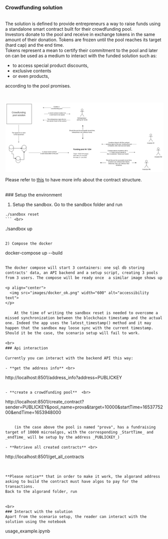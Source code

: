### Crowdfunding solution

<br>
The solution is defined to provide entrepreneurs a way to raise funds using a standalone smart contract built for their crowdfunding pool.<br>
Investors donate to the pool and receive in exchange tokens in the same amount of their donation. Tokens are frozen until the pool reaches its target (hard cap) and the end time.<br> 
Tokens represent a mean to certify their commitment to the pool and later on can be used as a medium to interact with the funded solution such as:

-  to access special product discounts, 
-  exclusive contents 
-  or even products, 

according to the pool promises.

<br>

<p align="center">
  <img src="images/PMZ_drawio.png" width="1000" alt="accessibility text">
</p>

Please refer to [this](/contracts/crowdfounding/README.md) to have more info about the contract structure.

<br>
### Setup the environment


1) Setup the sandbox. Go to the sandbox folder and run

```
./sandbox reset
``` <br>
```
./sandbox up
```

2) Compose the docker

```
docker-compose up --build
```

The docker compose will start 3 containers: one sql db storing contracts' data, an API backend and a setup script, creating 3 pools from 3 users. The compose will be ready once  a similar image shows up 

<p align="center">
  <img src="images/docker_ok.png" width="600" alt="accessibility text">
</p>

	At the time of writing the sandbox reset is needed to overcome a missed synchronization between the blockchain timestamp and the actual one. Indeed the app uses the latest_timestamp() method and it may happen that the sandbox may loose sync with the current timestamp. Should it be the case, the scenario setup will fail to work.

<br>
### Api interaction

Currently you can interact with the backend API this way:

- **get the address info** <br>
```
http://localhost:8501/address_info?address=PUBLICKEY
```

- **create a crowdfunding pool**  <br>
```
http://localhost:8501/create_contract?sender=PUBLICKEY&pool_name=prova&target=10000&startTime=1653775200&endTime=1653948000
```

	(in the case above the pool is named "prova", has a fundraising target of 10000 microalgos, with the corresponding _StartTime_ and _endTime_ will be setup by the address _PUBLICKEY_)

- **Retrieve all created contracts** <br>
```
http://localhost:8501/get_all_contracts
```


**Please notice** that in order to make it work, the algorand address asking to build the contract must have algos to pay for the transactions.
Back to the algorand folder, run


<br>
### Interact with the solution
Apart from the scenario setup, the reader can interact with the solution using the notebook 
```
usage_example.ipynb
```





